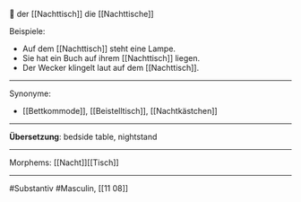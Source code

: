 🔵 der [[Nachttisch]]
die [[Nachttische]]

Beispiele:

- Auf dem [[Nachttisch]] steht eine Lampe.
- Sie hat ein Buch auf ihrem [[Nachttisch]] liegen.
- Der Wecker klingelt laut auf dem [[Nachttisch]].

---
Synonyme:
- [[Bettkommode]], [[Beistelltisch]], [[Nachtkästchen]]

---
**Übersetzung**: bedside table, nightstand

---

Morphems:
[[Nacht]][[Tisch]]

---
#Substantiv #Masculin, [[11 08]]